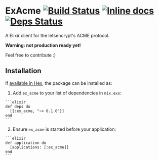 # ExAcme [![Build Status](https://travis-ci.org/schurig/ex-acme.svg?branch=master)](https://travis-ci.org/schurig/ex-acme) [![Inline docs](http://inch-ci.org/github/schurig/ex-acme.svg)](http://inch-ci.org/github/schurig/ex-acme) [![Deps Status](https://beta.hexfaktor.org/badge/all/github/schurig/ex-acme.svg)](https://beta.hexfaktor.org/github/schurig/ex-acme)

A Elixir client for the letsencrypt's ACME protocol.

**Warning: not production ready yet!**

Feel free to contribute :)

## Installation

If [available in Hex](https://hex.pm/docs/publish), the package can be installed as:

  1. Add `ex_acme` to your list of dependencies in `mix.exs`:

    ```elixir
    def deps do
      [{:ex_acme, "~> 0.1.0"}]
    end
    ```

  2. Ensure `ex_acme` is started before your application:

    ```elixir
    def application do
      [applications: [:ex_acme]]
    end
    ```

